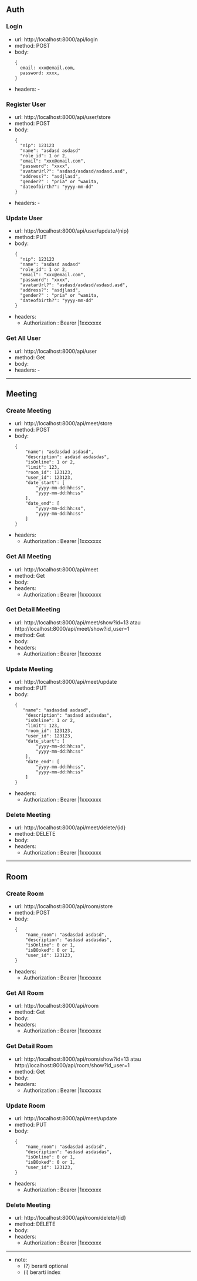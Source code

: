 ## Auth

### Login

-   url: http://localhost:8000/api/login
-   method: POST
-   body:
    ```
    {
      email: xxx@email.com,
      password: xxxx,
    }
    ```
-   headers: -

### Register User

-   url: http://localhost:8000/api/user/store
-   method: POST
-   body:
    ```
    {
      "nip": 123123
      "name": "asdasd asdasd"
      "role_id": 1 or 2,
      "email": "xxx@email.com",
      "password": "xxxx",
      "avatarUrl?": "asdasd/asdasd/asdasd.asd",
      "address?": "asdjlasd",
      "gender?" : "pria" or "wanita,
      "dateofbirth?": "yyyy-mm-dd"
    }
    ```
-   headers: -

### Update User

-   url: http://localhost:8000/api/user/update/{nip}
-   method: PUT
-   body:
    ```
    {
      "nip": 123123
      "name": "asdasd asdasd"
      "role_id": 1 or 2,
      "email": "xxx@email.com",
      "password": "xxxx",
      "avatarUrl?": "asdasd/asdasd/asdasd.asd",
      "address?": "asdjlasd",
      "gender?" : "pria" or "wanita,
      "dateofbirth?": "yyyy-mm-dd"
    }
    ```
-   headers:
    -   Authorization : Bearer |1xxxxxxx

### Get All User

-   url: http://localhost:8000/api/user
-   method: Get
-   body:
-   headers: -

---

## Meeting

### Create Meeting

-   url: http://localhost:8000/api/meet/store
-   method: POST
-   body:
    ```
    {
        "name": "asdasdad asdasd",
        "description": asdasd asdasdas",
        "isOnline": 1 or 2,
        "limit": 123,
        "room_id": 123123,
        "user_id": 123123,
        "date_start": [
            "yyyy-mm-dd:hh:ss",
            "yyyy-mm-dd:hh:ss"
        ],
        "date_end": [
            "yyyy-mm-dd:hh:ss",
            "yyyy-mm-dd:hh:ss"
        ]
    }
    ```
-   headers:
    -   Authorization : Bearer |1xxxxxxx

### Get All Meeting

-   url: http://localhost:8000/api/meet
-   method: Get
-   body:
-   headers:
    -   Authorization : Bearer |1xxxxxxx

### Get Detail Meeting

-   url: http://localhost:8000/api/meet/show?id=13 atau http://localhost:8000/api/meet/show?id_user=1
-   method: Get
-   body:
-   headers:
    -   Authorization : Bearer |1xxxxxxx

### Update Meeting

-   url: http://localhost:8000/api/meet/update
-   method: PUT
-   body:
    ```
    {
       "name": "asdasdad asdasd",
        "description": "asdasd asdasdas",
        "isOnline": 1 or 2,
        "limit": 123,
        "room_id": 123123,
        "user_id": 123123,
        "date_start": [
            "yyyy-mm-dd:hh:ss",
            "yyyy-mm-dd:hh:ss"
        ],
        "date_end": [
            "yyyy-mm-dd:hh:ss",
            "yyyy-mm-dd:hh:ss"
        ]
    }
    ```
-   headers:
    -   Authorization : Bearer |1xxxxxxx

### Delete Meeting

-   url: http://localhost:8000/api/meet/delete/{id}
-   method: DELETE
-   body:
-   headers:
    -   Authorization : Bearer |1xxxxxxx

---

## Room

### Create Room

-   url: http://localhost:8000/api/room/store
-   method: POST
-   body:
    ```
    {
        "name_room": "asdasdad asdasd",
        "description": "asdasd asdasdas",
        "isOnline": 0 or 1,
        "isBOoked": 0 or 1,
        "user_id": 123123,
    }
    ```
-   headers:
    -   Authorization : Bearer |1xxxxxxx

### Get All Room

-   url: http://localhost:8000/api/room
-   method: Get
-   body:
-   headers:
    -   Authorization : Bearer |1xxxxxxx

### Get Detail Room

-   url: http://localhost:8000/api/room/show?id=13 atau http://localhost:8000/api/room/show?id_user=1
-   method: Get
-   body:
-   headers:
    -   Authorization : Bearer |1xxxxxxx

### Update Room

-   url: http://localhost:8000/api/meet/update
-   method: PUT
-   body:
    ```
    {
        "name_room": "asdasdad asdasd",
        "description": "asdasd asdasdas",
        "isOnline": 0 or 1,
        "isBOoked": 0 or 1,
        "user_id": 123123,
    }
    ```
-   headers:
    -   Authorization : Bearer |1xxxxxxx

### Delete Meeting

-   url: http://localhost:8000/api/room/delete/{id}
-   method: DELETE
-   body:
-   headers:
    -   Authorization : Bearer |1xxxxxxx

---

-   note:
    -   (?) berarti optional
    -   (i) berarti index
